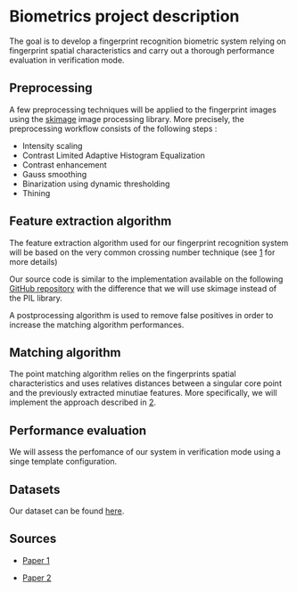 # Biometrics project description

The goal is to develop a fingerprint recognition biometric system relying on fingerprint spatial characteristics and carry out a thorough performance evaluation in verification mode.

## Preprocessing

A few preprocessing techniques will be applied to the fingerprint images using the [skimage](http://scikit-image.org) image processing library. More precisely, the preprocessing workflow consists of the following steps :

- Intensity scaling
- Contrast Limited Adaptive Histogram Equalization
- Contrast enhancement
- Gauss smoothing
- Binarization using dynamic thresholding
- Thining

## Feature extraction algorithm

The feature extraction algorithm used for our fingerprint recognition system will be based on the very common crossing number technique (see [1] for more details)

Our source code is similar to the implementation available on the following [GitHub repository](https://github.com/rtshadow/biometrics) with the difference that we will use skimage instead of the PIL library.

A postprocessing algorithm is used to remove false positives in order to increase the matching algorithm performances.

## Matching algorithm

The point matching algorithm relies on the fingerprints spatial characteristics and uses relatives distances between a singular core point and the previously extracted minutiae features. More specifically, we will implement the approach described in [2].

## Performance evaluation

We will assess the perfomance of our system in verification mode using a singe template configuration.

##  Datasets

Our dataset can be found [here](http://www.advancedsourcecode.com/fingerprintdatabase.asp).

## Sources

- [Paper 1][1]

- [Paper 2][2]

[2]:(http://www.iaeng.org/publication/WCE2014/WCE2014_pp466-474.pdf)
[1]:(https://ai2-s2-pdfs.s3.amazonaws.com/b17d/ccc16dc4638ed1a019a6b87a731bd56a069d.pdf)
